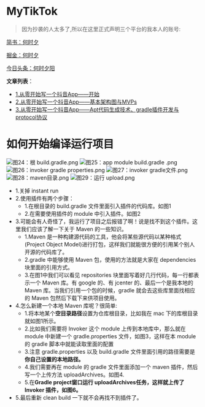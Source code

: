 # MyTikTok
>因为抄袭的人太多了,所以在这里正式声明三个平台的我本人的账号:

[简书：何时夕](https://www.jianshu.com/u/45661204c0d6)

[掘金：何时夕](https://juejin.im/user/5a74437bf265da4e896aa1ed/posts)

[今日头条：何时夕阳](https://www.toutiao.com/c/user/84868379568/)

**文章列表**：
- [1.从零开始写一个抖音App——开始](https://www.jianshu.com/p/e92bd896ac35)
- [2.从零开始写一个抖音App——基本架构图与MVPs](https://www.jianshu.com/p/3867f6cf4e82)
- [3.从零开始写一个抖音App——Apt代码生成技术、gradle插件开发与protocol协议](https://www.jianshu.com/p/f71cd4c91df8)

# 如何开始编译运行项目

![图24：根 build.gradle.png](https://upload-images.jianshu.io/upload_images/2911038-74ed8844a36f4bc4.png?imageMogr2/auto-orient/strip%7CimageView2/2/w/1240)
![图25：app module build.gradle .png](https://upload-images.jianshu.io/upload_images/2911038-5a89e3bc4252f0d4.png?imageMogr2/auto-orient/strip%7CimageView2/2/w/1240)
![图26：invoker gradle properties.png](https://upload-images.jianshu.io/upload_images/2911038-e688d06e21d998b7.png?imageMogr2/auto-orient/strip%7CimageView2/2/w/1240)
![图27：invoker gradle文件.png](https://upload-images.jianshu.io/upload_images/2911038-214fa35eedeefae3.png?imageMogr2/auto-orient/strip%7CimageView2/2/w/1240)
![图28：maven目录.png](https://upload-images.jianshu.io/upload_images/2911038-6d59b8bbf590891e.png?imageMogr2/auto-orient/strip%7CimageView2/2/w/1240)
![图29：运行 upload.png](https://upload-images.jianshu.io/upload_images/2911038-e8a7a7775d65146e.png?imageMogr2/auto-orient/strip%7CimageView2/2/w/1240)

- 1.关掉 instant run
- 2.使用插件有两个步骤：
    + 1.在根目录的 build.gradle 文件里面引入插件的代码库。如图1
    + 2.在需要使用插件的 module 中引入插件。如图2
- 3.可能会有人奇怪了，我运行了项目之后报错了啊！说是找不到这个插件。这里我们应该了解一下关于 Maven 的一些知识。
    + 1.Maven 是一种构建源代码的工具，他会将某些源代码以某种格式(Project Object Model)进行打包，这样我们就能很方便的引用某个别人开源的代码库了。
    + 2.gradle 中能够使用 Maven 包，使用的方法就是大家在 dependencies 块里面的引用方式。
    + 3.在图1中我们可以看见 repositories 块里面写着好几行代码，每一行都表示一个 Maven 库。有 google 的、有 jcenter 的、最后一个是我本地的 Maven 库。当我们引用一个包的时候，gradle 就会去这些库里面找相应的 Maven 包然后下载下来供项目使用。
- 4.怎么新建一个本地 Maven 库呢？很简单:
    + 1.将本地某个**空目录路径**设置为仓库根目录，比如我在 mac 下的库根目录就如图1所示。
    + 2.比如我们需要将 Invoker 这个 module 上传到本地库中，那么就在 module 中新建一个 gradle.properties 文件，如图3，这样在本 module 的 gradle 脚本中就能读取里面的配置
    + 3.注意 gradle.properties 以及 build.gradle 文件里面引用的路径需要是**你自己设置的本地路径。**
    + 4.我们需要再在 module 的 gradle 文件里面添加一个 maven 插件，然后写一个上传方法 uploadArchives。如图4.
    + 5.在**Gradle project窗口运行 uploadArchives任务，这样就上传了 Invoker 插件，如图6。**
- 5.最后重新 clean build 一下就不会再找不到插件了。


